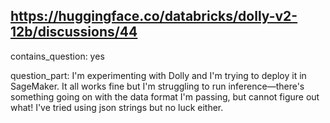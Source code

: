 ## https://huggingface.co/databricks/dolly-v2-12b/discussions/44

contains_question: yes

question_part: 
I'm experimenting with Dolly and I'm trying to deploy it in SageMaker. It all works fine but I'm struggling to run inference—there's something going on with the data format I'm passing, but cannot figure out what!
I've tried using json strings but no luck either.